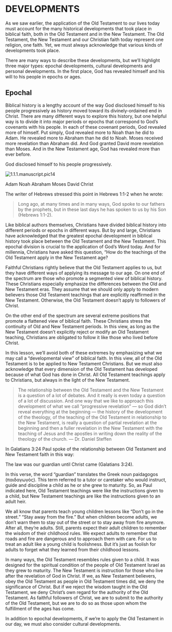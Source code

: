 # DEVELOPMENTS

As we saw earlier, the application of the Old Testament to our lives today must account for the many historical developments that took place in biblical faith, both in the Old Testament and in the New Testament. The Old Testament, the New Testament and our Christian faith today represent one religion, one faith. Yet, we must always acknowledge that various kinds of developments took place.

There are many ways to describe these developments, but we’ll highlight three major types: epochal developments, cultural developments and personal developments. In the first place, God has revealed himself and his will to his people in epochs or ages.

## Epochal

Biblical history is a lengthy account of the way God disclosed himself to his people progressively as history moved toward its divinely-ordained end in Christ. There are many different ways to explore this history, but one helpful way is to divide it into major periods or epochs that correspond to God’s covenants with his people. In each of these covenant periods, God revealed more of himself. Put simply, God revealed more to Noah than he did to Adam. He revealed more to Abraham than he did to Noah. Moses received more revelation than Abraham did. And God granted David more revelation than Moses. And in the New Testament age, God has revealed more than ever before.

God disclosed himself to his people progressively.

![1.1.1.manuscript.pic14](https://www.dropbox.com/s/t9mpvqgz3had91x/1.1.1.manuscript.pic14.png?dl=1)

Adam
Noah
Abraham
Moses
David
Christ

The writer of Hebrews stressed this point in Hebrews 1:1-2 when he wrote:

> Long ago, at many times and in many ways, God spoke to our fathers by the prophets, but in these last days he has spoken to us by his Son (Hebrews 1:1-2).

Like biblical authors themselves, Christians have divided biblical history into different periods or epochs in different ways. But by and large, Christians have acknowledged that the greatest epochal development in biblical history took place between the Old Testament and the New Testament. This epochal division is crucial to the application of God’s Word today. And for millennia, Christians have asked this question, “How do the teachings of the Old Testament apply in the New Testament age?

Faithful Christians rightly believe that the Old Testament applies to us, but they have different ways of applying its message to our age. On one end of the spectrum are those who promote a segmented view of biblical history. These Christians especially emphasize the differences between the Old and New Testament eras. They assume that we should only apply to modern believers those Old Testament teachings that are explicitly reaffirmed in the New Testament. Otherwise, the Old Testament doesn’t apply to followers of Christ.

On the other end of the spectrum are several extreme positions that promote a flattened view of biblical faith. These Christians stress the continuity of Old and New Testament periods. In this view, as long as the New Testament doesn’t explicitly reject or modify an Old Testament teaching, Christians are obligated to follow it like those who lived before Christ.

In this lesson, we’ll avoid both of these extremes by emphasizing what we may call a “developmental view” of biblical faith. In this view, all of the Old Testament is to be applied to New Testament Christians. But we must also acknowledge that every dimension of the Old Testament has developed because of what God has done in Christ. All Old Testament teachings apply to Christians, but always in the light of the New Testament.

> The relationship between the Old Testament and the New Testament is a question of a lot of debates. And it really is even today a question of a lot of discussion. And one way that we like to approach this development of what we call “progressive revelation” — so God didn’t reveal everything at the beginning — the history of the development of the theology, of the teaching of the Old Testament in relationship to the New Testament, is really a question of partial revelation at the beginning and then a fuller revelation in the New Testament with the teaching of Jesus and the apostles in writing down the reality of the theology of the church. — Dr. Daniel Steffen

In Galatians 3:24 Paul spoke of the relationship between Old Testament and New Testament faith in this way:

The law was our guardian until Christ came (Galatians 3:24).

In this verse, the word “guardian” translates the Greek noun paidagogos (παιδαγωγός). This term referred to a tutor or caretaker who would instruct, guide and discipline a child as he or she grew to maturity. So, as Paul indicated here, Old Testament teachings were like the instructions given to a child, but New Testament teachings are like the instructions given to an adult heir.

We all know that parents teach young children lessons like “Don’t go in the street.” “Stay away from the fire.” But when children become adults, we don’t warn them to stay out of the street or to stay away from fire anymore. After all, they’re adults. Still, parents expect their adult children to remember the wisdom of their childhood rules. We expect adults to remember that roads and fire are dangerous and to approach them with care. For us to treat an adult like a young child is foolishness. But it’s just as foolish for adults to forget what they learned from their childhood lessons.

In many ways, the Old Testament resembles rules given to a child. It was designed for the spiritual condition of the people of Old Testament Israel as they grew to maturity. The New Testament is instruction for those who live after the revelation of God in Christ. If we, as New Testament believers, obey the Old Testament as people in Old Testament times did, we deny the significance of Christ. But if we reject the wisdom taught in the Old Testament, we deny Christ’s own regard for the authority of the Old Testament. As faithful followers of Christ, we are to submit to the authority of the Old Testament, but we are to do so as those upon whom the fulfillment of the ages has come.

In addition to epochal developments, if we’re to apply the Old Testament in our day, we must also consider cultural developments.
